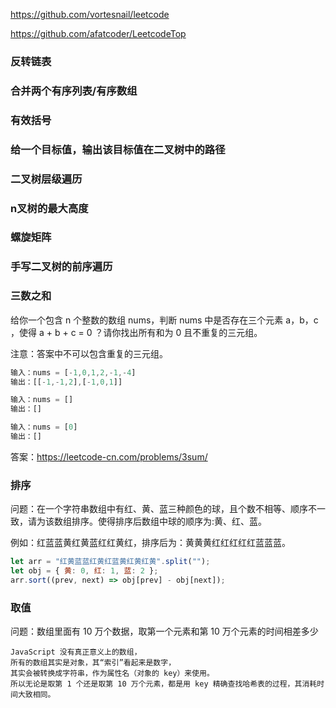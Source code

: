 https://github.com/vortesnail/leetcode

https://github.com/afatcoder/LeetcodeTop

### 反转链表
### 合并两个有序列表/有序数组
### 有效括号
### 给一个目标值，输出该目标值在二叉树中的路径
### 二叉树层级遍历
### n叉树的最大高度

### 螺旋矩阵

### 手写二叉树的前序遍历

### 三数之和

给你一个包含 n 个整数的数组 nums，判断 nums 中是否存在三个元素 a，b，c ，使得 a + b + c = 0 ？请你找出所有和为 0 且不重复的三元组。

注意：答案中不可以包含重复的三元组。

```js
输入：nums = [-1,0,1,2,-1,-4]
输出：[[-1,-1,2],[-1,0,1]]

输入：nums = []
输出：[]

输入：nums = [0]
输出：[]
```

答案：https://leetcode-cn.com/problems/3sum/

### 排序

问题：在一个字符串数组中有红、黄、蓝三种颜色的球，且个数不相等、顺序不一致，请为该数组排序。使得排序后数组中球的顺序为:黄、红、蓝。

例如：红蓝蓝黄红黄蓝红红黄红，排序后为：黄黄黄红红红红红蓝蓝蓝。

```js
let arr = "红黄蓝蓝红黄红蓝黄红黄红黄".split("");
let obj = { 黄: 0, 红: 1, 蓝: 2 };
arr.sort((prev, next) => obj[prev] - obj[next]);
```

### 取值

问题：数组里面有 10 万个数据，取第一个元素和第 10 万个元素的时间相差多少

```
JavaScript 没有真正意义上的数组，
所有的数组其实是对象，其“索引”看起来是数字，
其实会被转换成字符串，作为属性名（对象的 key）来使用。
所以无论是取第 1 个还是取第 10 万个元素，都是用 key 精确查找哈希表的过程，其消耗时间大致相同。
```
